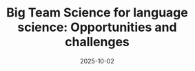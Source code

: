 ---
title: "Big Team Science for language science: Opportunities and challenges "
collection: publications
permalink: /publication/2025-10-01-faytak-bts-2025
date: 2025-10-02
venue: 'Linguistics: An Interdisciplinary Journal of the Language Sciences'
citation: 'Faytak, M., Kadavá, Š., Özsoy, O., Xu, C.[…], <strong>Bevivino, D.</strong>, […], &amp; Buchanan, E.M. and Roettger, T.B. (accepted). Big Team Science for Language Science: Opportunities and Challenges. <em>Linguistics: An Interdisciplinary Journal of the Language Sciences</em> [preprint at https://osf.io/3pkj6]'
category: inprogress
---